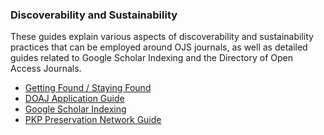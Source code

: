 
### Discoverability and Sustainability

These guides explain various aspects of discoverability and sustainability practices that can be employed around OJS journals, as well as detailed guides related to Google Scholar Indexing and the Directory of Open Access Journals.

- [Getting Found / Staying Found](/getting-found-staying-found/)
- [DOAJ Application Guide](/doaj/)
- [Google Scholar Indexing](/google-scholar/)
- [PKP Preservation Network Guide](/pkp-pn/)
